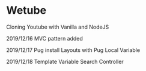# Wetube

Cloning Youtube with Vanilla and NodeJS

2019/12/16
MVC pattern added

2019/12/17
Pug install
Layouts with Pug
Local Variable

2019/12/18
Template Variable
Search Controller
